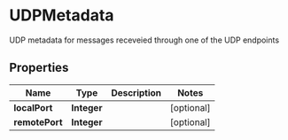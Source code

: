 

# UDPMetadata

UDP metadata for messages receveied through one of the UDP endpoints

## Properties

Name | Type | Description | Notes
------------ | ------------- | ------------- | -------------
**localPort** | **Integer** |  |  [optional]
**remotePort** | **Integer** |  |  [optional]



